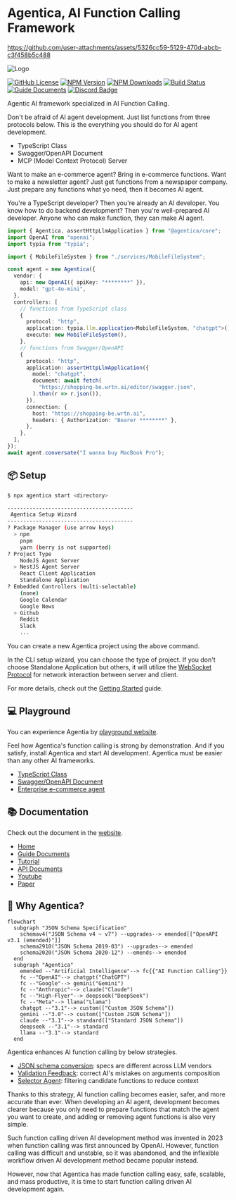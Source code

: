 # Agentica, AI Function Calling Framework

https://github.com/user-attachments/assets/5326cc59-5129-470d-abcb-c3f458b5c488

![Logo](https://wrtnlabs.io/agentica/logo.png)

[![GitHub License](https://img.shields.io/badge/license-MIT-blue.svg)](https://github.com/wrtnlabs/agentica/blob/master/LICENSE)
[![NPM Version](https://img.shields.io/npm/v/@agentica/core.svg)](https://www.npmjs.com/package/@agentica/core)
[![NPM Downloads](https://img.shields.io/npm/dm/@agentica/core.svg)](https://www.npmjs.com/package/@agentica/core)
[![Build Status](https://github.com/wrtnlabs/agentica/workflows/build/badge.svg)](https://github.com/wrtnlabs/agentica/actions?query=workflow%3Abuild)
[![Guide Documents](https://img.shields.io/badge/Guide-Documents-forestgreen)](https://wrtnlabs.io/agentica/)
[![Discord Badge](https://img.shields.io/badge/discord-samchon-d91965?style=flat&labelColor=5866f2&logo=discord&logoColor=white&link=https://discord.gg/E94XhzrUCZ)](https://discord.gg/aMhRmzkqCx)

Agentic AI framework specialized in AI Function Calling.

Don't be afraid of AI agent development. Just list functions from three protocols below. This is the everything you should do for AI agent development.

- TypeScript Class
- Swagger/OpenAPI Document
- MCP (Model Context Protocol) Server

Want to make an e-commerce agent? Bring in e-commerce functions. Want to make a newsletter agent? Just get functions from a newspaper company. Just prepare any functions what yo need, then it becomes AI agent.

You're a TypeScript developer? Then you're already an AI developer. You know how to do backend development? Then you're well-prepared AI developer. Anyone who can make function, they can make AI agent.

```typescript
import { Agentica, assertHttpLlmApplication } from "@agentica/core";
import OpenAI from "openai";
import typia from "typia";

import { MobileFileSystem } from "./services/MobileFileSystem";

const agent = new Agentica({
  vendor: {
    api: new OpenAI({ apiKey: "********" }),
    model: "gpt-4o-mini",
  },
  controllers: [
    // functions from TypeScript class
    {
      protocol: "http",
      application: typia.llm.application<MobileFileSystem, "chatgpt">(),
      execute: new MobileFileSystem(),
    },
    // functions from Swagger/OpenAPI
    {
      protocol: "http",
      application: assertHttpLlmApplication({
        model: "chatgpt",
        document: await fetch(
          "https://shopping-be.wrtn.ai/editor/swagger.json",
        ).then(r => r.json()),
      }),
      connection: {
        host: "https://shopping-be.wrtn.ai",
        headers: { Authorization: "Bearer ********" },
      },
    },
  ],
});
await agent.conversate("I wanna buy MacBook Pro");
```

## 📦 Setup

```bash
$ npx agentica start <directory>

----------------------------------------
 Agentica Setup Wizard
----------------------------------------
? Package Manager (use arrow keys)
  > npm
    pnpm
    yarn (berry is not supported)
? Project Type
    NodeJS Agent Server
  > NestJS Agent Server
    React Client Application
    Standalone Application
? Embedded Controllers (multi-selectable)
    (none)
    Google Calendar
    Google News
  > Github
    Reddit
    Slack
    ...
```

You can create a new Agentica project using the above command.

In the CLI setup wizard, you can choose the type of project. If you don't choose Standalone Application but others, it will utilize the [WebSocket Protocol](https://wrtnlabs.io/agentica/docs/websocket/) for network interaction between server and client.

For more details, check out the [Getting Started](https://wrtnlabs.io/agentica/docs/) guide.

## 💻 Playground

You can experience Agentia by [playground website](https://wrtnlabs.io/agentica/playground).

Feel how Agentica's function calling is strong by demonstration. And if you satisfy, install Agentica and start AI development. Agentica must be easier than any other AI frameworks.

- [TypeScript Class](https://wrtnlabs.io/agentica/playground/bbs)
- [Swagger/OpenAPI Document](https://wrtnlabs.io/agentica/playground/swagger)
- [Enterprise e-commerce agent](https://wrtnlabs.io/agentica/playground/shopping)

<!--
@todo this section would be changed after making tutorial playground
-->

## 📚 Documentation

Check out the document in the [website](https://wrtnlabs.io/agentica).

- [Home](https://wrtnlabs.io/agentica)
- [Guide Documents](https://wrtnlabs.io/agentica/docs)
- [Tutorial](https://wrtnlabs.io/agentica/tutorial)
- [API Documents](https://wrtnlabs.io/agentica/api)
- [Youtube](https://www.youtube.com/@wrtnlabs)
- [Paper](https://wrtnlabs.io/agentica/paper)

## 🌟 Why Agentica?

```mermaid
flowchart
  subgraph "JSON Schema Specification"
    schemav4("JSON Schema v4 ~ v7") --upgrades--> emended[["OpenAPI v3.1 (emended)"]]
    schema2910("JSON Schema 2019-03") --upgrades--> emended
    schema2020("JSON Schema 2020-12") --emends--> emended
  end
  subgraph "Agentica"
    emended --"Artificial Intelligence"--> fc{{"AI Function Calling"}}
    fc --"OpenAI"--> chatgpt("ChatGPT")
    fc --"Google"--> gemini("Gemini")
    fc --"Anthropic"--> claude("Claude")
    fc --"High-Flyer"--> deepseek("DeepSeek")
    fc --"Meta"--> llama("Llama")
    chatgpt --"3.1"--> custom(["Custom JSON Schema"])
    gemini --"3.0"--> custom(["Custom JSON Schema"])
    claude --"3.1"--> standard(["Standard JSON Schema"])
    deepseek --"3.1"--> standard
    llama --"3.1"--> standard
  end
```

Agentica enhances AI function calling by below strategies.

- [JSON schema conversion](https://wrtnlabs.io/agentica/docs/core/vendor/#schema-specification): specs are different across LLM vendors
- [Validation Feedback](https://wrtnlabs.io/agentica/docs/concepts/function-calling#validation-feedback): correct AI's mistakes on arguments composition
- [Selector Agent](https://wrtnlabs.io/agentica/docs/concepts/function-calling#orchestration-strategy): filtering candidate functions to reduce context

Thanks to this strategy, AI function calling becomes easier, safer, and more accurate than ever. When developing an AI agent, development becomes clearer because you only need to prepare functions that match the agent you want to create, and adding or removing agent functions is also very simple.

Such function calling driven AI development method was invented in 2023 when function calling was first announced by OpenAI. However, function calling was difficult and unstable, so it was abandoned, and the inflexible workflow driven AI development method became popular instead.

However, now that Agentica has made function calling easy, safe, scalable, and mass productive, it is time to start function calling driven AI development again.

